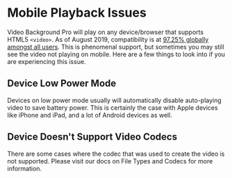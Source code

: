 # Mobile Playback Issues

Video Background Pro will play on any device/browser that supports HTML5 `<video>`. As of August 2019, compatibility is at [97.25% globally amongst all users](https://caniuse.com/#feat=video). This is phenomenal support, but sometimes you may still see the video not playing on mobile. Here are a few things to look into if you are experiencing this issue.

## Device Low Power Mode

Devices on low power mode usually will automatically disable auto-playing video to save battery power. This is certainly the case with Apple devices like iPhone and iPad, and a lot of Android devices as well.

## Device Doesn't Support Video Codecs

There are some cases where the codec that was used to create the video is not supported. Please visit our docs on File Types and Codecs for more information. 